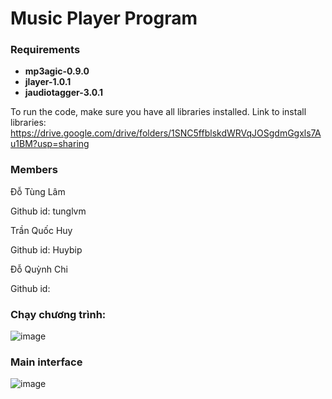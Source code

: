 # Music Player Program

### Requirements

- **mp3agic-0.9.0**
- **jlayer-1.0.1**
- **jaudiotagger-3.0.1** 

To run the code, make sure you have all libraries installed.
Link to install libraries: https://drive.google.com/drive/folders/1SNC5ffblskdWRVqJOSgdmGgxls7Au1BM?usp=sharing

### Members

Đỗ Tùng Lâm 

Github id: tunglvm

Trần Quốc Huy 

Github id: Huybip

Đỗ Quỳnh Chi 

Github id: 

### Chạy chương trình:

![image](https://github.com/user-attachments/assets/705eec8f-94af-4ed1-aee7-a7f7538126aa)

### Main interface

![image](https://github.com/user-attachments/assets/5f5faf5c-a123-4042-bd16-9907f4948cef)




